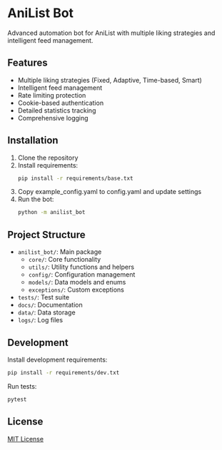 # AniList Bot

Advanced automation bot for AniList with multiple liking strategies and intelligent feed management.

## Features

- Multiple liking strategies (Fixed, Adaptive, Time-based, Smart)
- Intelligent feed management
- Rate limiting protection
- Cookie-based authentication
- Detailed statistics tracking
- Comprehensive logging

## Installation

1. Clone the repository
2. Install requirements:
   ```bash
   pip install -r requirements/base.txt
   ```
3. Copy example_config.yaml to config.yaml and update settings
4. Run the bot:
   ```bash
   python -m anilist_bot
   ```

## Project Structure

- `anilist_bot/`: Main package
  - `core/`: Core functionality
  - `utils/`: Utility functions and helpers
  - `config/`: Configuration management
  - `models/`: Data models and enums
  - `exceptions/`: Custom exceptions
- `tests/`: Test suite
- `docs/`: Documentation
- `data/`: Data storage
- `logs/`: Log files

## Development

Install development requirements:
```bash
pip install -r requirements/dev.txt
```

Run tests:
```bash
pytest
```

## License

[MIT License](LICENSE)